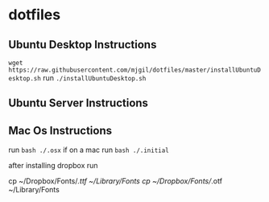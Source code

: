 dotfiles
========

## Ubuntu Desktop Instructions
`wget https://raw.githubusercontent.com/mjgil/dotfiles/master/installUbuntuDesktop.sh`
run `./installUbuntuDesktop.sh`

## Ubuntu Server Instructions


## Mac Os Instructions

run `bash ./.osx` if on a mac
run `bash ./.initial`

after installing dropbox run 

cp ~/Dropbox/Fonts/*.ttf ~/Library/Fonts
cp ~/Dropbox/Fonts/*.otf ~/Library/Fonts